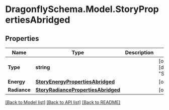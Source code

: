 
# DragonflySchema.Model.StoryPropertiesAbridged

## Properties

Name | Type | Description | Notes
------------ | ------------- | ------------- | -------------
**Type** | **string** |  | [optional] [readonly] [default to "StoryPropertiesAbridged"]
**Energy** | [**StoryEnergyPropertiesAbridged**](StoryEnergyPropertiesAbridged.md) |  | [optional] 
**Radiance** | [**StoryRadiancePropertiesAbridged**](StoryRadiancePropertiesAbridged.md) |  | [optional] 

[[Back to Model list]](../README.md#documentation-for-models)
[[Back to API list]](../README.md#documentation-for-api-endpoints)
[[Back to README]](../README.md)

